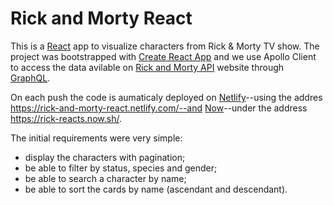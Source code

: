 # Rick and Morty React

This is a [React](https://reactjs.org) app to visualize characters from Rick & Morty TV show. The project was bootstrapped with [Create React App](https://github.com/facebook/create-react-app) and we use Apollo Client to access the data avilable on [Rick and Morty API](https://rickandmortyapi.com) website through [GraphQL](https://www.howtographql.com/).

On each push the code is aumaticaly deployed on [Netlify](https://www.netlify.com)--using the addres https://rick-and-morty-react.netlify.com/--and [Now](https://zeit.co/now)--under the address https://rick-reacts.now.sh/. 

The initial requirements were very simple:
* display the characters with pagination;
* be able to filter by status, species and gender;
* be able to search a character by name;
* be able to sort the cards by name (ascendant and descendant).


